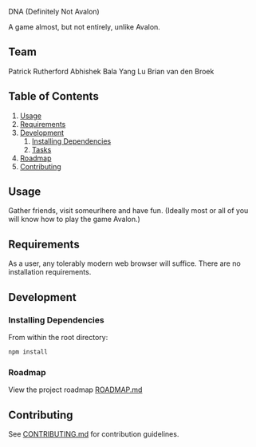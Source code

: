 DNA (Definitely Not Avalon)

A game almost, but not entirely, unlike Avalon.

## Team

  Patrick Rutherford
  Abhishek Bala
  Yang Lu
  Brian van den Broek

## Table of Contents

1. [Usage](#Usage)
1. [Requirements](#requirements)
1. [Development](#development)
    1. [Installing Dependencies](#installing-dependencies)
    1. [Tasks](#tasks)
1. [Roadmap](#roadmap)
1. [Contributing](#contributing)

## Usage

Gather friends, visit someurlhere and have fun. (Ideally most or all of
you will know how to play the game Avalon.)

## Requirements

As a user, any tolerably modern web browser will suffice. There are no
installation requirements.

## Development

### Installing Dependencies

From within the root directory:

```sh
npm install
```

### Roadmap

View the project roadmap [ROADMAP.md](ROADMAP.md)

## Contributing

See [CONTRIBUTING.md](CONTRIBUTING.md) for contribution guidelines.
